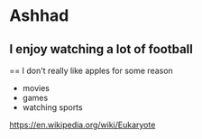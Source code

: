 # Ashhad
## I enjoy watching a lot of football

== I don't really like apples for some reason 

- movies 
- games 
- watching sports

https://en.wikipedia.org/wiki/Eukaryote




